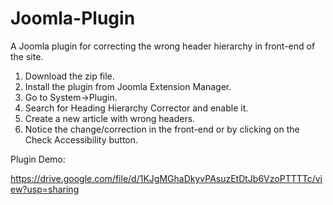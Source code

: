 # Joomla-Plugin
A Joomla plugin for correcting the wrong header hierarchy in front-end of the site.


1. Download the zip file.
2. Install the plugin from Joomla Extension Manager.
3. Go to System->Plugin.
4. Search for Heading Hierarchy Corrector and enable it.
5. Create a new article with wrong headers.
6. Notice the change/correction in the front-end or by clicking on the Check Accessibility button.

Plugin Demo:

https://drive.google.com/file/d/1KJgMGhaDkyvPAsuzEtDtJb6VzoPTTTTc/view?usp=sharing
